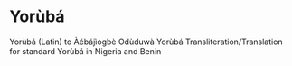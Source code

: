 # Yorùbá
Yorùbá (Latin) to Àébájìogbè Odùduwà Yorùbá Transliteration/Translation for standard Yorùbá in Nigeria and Benin
